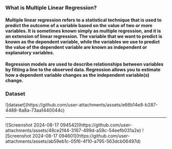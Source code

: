 <h3>What is Multiple Linear Regression?</h3>
<h4>Multiple linear regression refers to a statistical technique that is used to predict the outcome of a variable based on the value of two or more variables. It is sometimes known simply as multiple regression, and it is an extension of linear regression. The variable that we want to predict is known as the dependent variable, while the variables we use to predict the value of the dependent variable are known as independent or explanatory variables.</h4>
<h4>Regression models are used to describe relationships between variables by fitting a line to the observed data. Regression allows you to estimate how a dependent variable changes as the independent variable(s) change.</h4>

<h3>Dataset</h3>
![dataset](https://github.com/user-attachments/assets/e66b14e8-b287-4488-8a8a-73aa1440044c)
<hr>
![Screenshot 2024-08-17 094542](https://github.com/user-attachments/assets/48ce2f44-3167-499d-a59c-54eefb031a2e)
![Screenshot 2024-08-17 094601](https://github.com/user-attachments/assets/ab59eb1c-05f6-4f10-a795-563dcb06497d)

